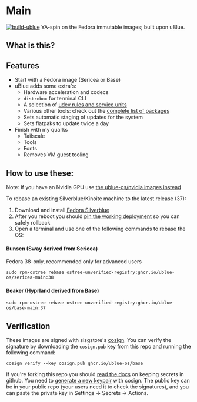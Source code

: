 # Main

[![build-ublue](https://github.com/ublue-os/main/actions/workflows/build.yml/badge.svg)](https://github.com/ublue-os/main/actions/workflows/build.yml)
YA-spin on the Fedora immutable images; built upon uBlue.

## What is this?

## Features

- Start with a Fedora image (Sericea or Base)
- uBlue adds some extra's: 
  - Hardware acceleration and codecs
  - `distrobox` for terminal CLI
  - A selection of [udev rules and service units](https://github.com/ublue-os/config)
  - Various other tools: check out the [complete list of packages](packages.json)
  - Sets automatic staging of updates for the system
  - Sets flatpaks to update twice a day
- Finish with my quarks
  - Tailscale
  - Tools
  - Fonts
  - Removes VM guest tooling

## How to use these:

Note: If you have an Nvidia GPU use [the ublue-os/nvidia images instead](https://github.com/ublue-os/nvidia)

To rebase an existing Silverblue/Kinoite machine to the latest release (37): 
1. Download and install [Fedora Silverblue](https://silverblue.fedoraproject.org/download)
1. After you reboot you should [pin the working deployment](https://docs.fedoraproject.org/en-US/fedora-silverblue/faq/#_about_using_silverblue) so you can safely rollback 
1. Open a terminal and use one of the following commands to rebase the OS:

    
#### Bunsen (Sway derived from Sericea) 
Fedora 38-only, recommended only for advanced users

    sudo rpm-ostree rebase ostree-unverified-registry:ghcr.io/ublue-os/sericea-main:38


#### Beaker (Hyprland derived from Base)

    sudo rpm-ostree rebase ostree-unverified-registry:ghcr.io/ublue-os/base-main:37


## Verification

These images are signed with sisgstore's [cosign](https://docs.sigstore.dev/cosign/overview/). You can verify the signature by downloading the `cosign.pub` key from this repo and running the following command:

    cosign verify --key cosign.pub ghcr.io/ublue-os/base

If you're forking this repo you should [read the docs](https://docs.github.com/en/actions/security-guides/encrypted-secrets) on keeping secrets in github. You need to [generate a new keypair](https://docs.sigstore.dev/cosign/overview/) with cosign. The public key can be in your public repo (your users need it to check the signatures), and you can paste the private key in Settings -> Secrets -> Actions.


